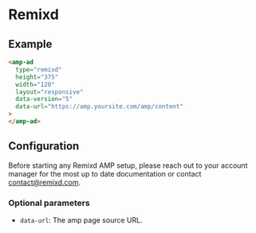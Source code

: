 <!---
Copyright 2020 The AMP HTML Authors. All Rights Reserved.

Licensed under the Apache License, Version 2.0 (the "License");
you may not use this file except in compliance with the License.
You may obtain a copy of the License at

      http://www.apache.org/licenses/LICENSE-2.0

Unless required by applicable law or agreed to in writing, software
distributed under the License is distributed on an "AS-IS" BASIS,
WITHOUT WARRANTIES OR CONDITIONS OF ANY KIND, either express or implied.
See the License for the specific language governing permissions and
limitations under the License.
-->

# Remixd

## Example

```html
<amp-ad
  type="remixd"
  height="375"
  width="120"
  layout="responsive"
  data-version="5"
  data-url="https://amp.yoursite.com/amp/content"
>
</amp-ad>
```

## Configuration

Before starting any Remixd AMP setup, please reach out to your account manager for the most up to date documentation or contact [contact@remixd.com](mailto:contact@remixd.com).

### Optional parameters

- `data-url`: The amp page source URL.
